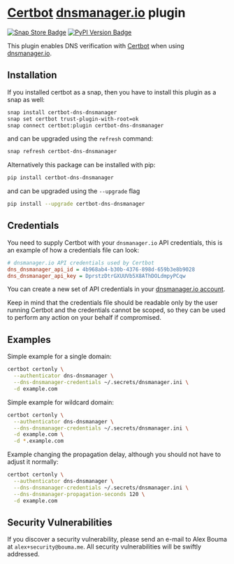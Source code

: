 # [Certbot](https://certbot.eff.org/) [dnsmanager.io](https://app.dnsmanager.io?ref=certbot-dns-dnsmanager) plugin

[![Snap Store Badge](https://snapcraft.io/certbot-dns-dnsmanager/badge.svg?version=latest)](https://snapcraft.io/certbot-dns-dnsmanager)
[![PyPI Version Badge](https://img.shields.io/pypi/v/certbot-dns-dnsmanager)](https://pypi.org/project/certbot-dns-dnsmanager/)

This plugin enables DNS verification with [Certbot](https://certbot.eff.org/) when using [dnsmanager.io](https://app.dnsmanager.io?ref=certbot-dns-dnsmanager).

## Installation

If you installed certbot as a snap, then you have to install this plugin as a snap as well:

```bash
snap install certbot-dns-dnsmanager
snap set certbot trust-plugin-with-root=ok
snap connect certbot:plugin certbot-dns-dnsmanager
```

and can be upgraded using the `refresh` command:

```bash
snap refresh certbot-dns-dnsmanager
```

Alternatively this package can be installed with pip:

```bash
pip install certbot-dns-dnsmanager
```

and can be upgraded using the `--upgrade` flag

```bash
pip install --upgrade certbot-dns-dnsmanager
```

## Credentials

You need to supply Certbot with your `dnsmanager.io` API credentials, this is an example of how a credentials file can look:

```ini
# dnsmanager.io API credentials used by Certbot
dns_dnsmanager_api_id = 4b968ab4-b30b-4376-898d-659b3e8b9028
dns_dnsmanager_api_key = DprstzDtrGXUUVb5X8AThDOLdmpyPCqw
```

You can create a new set of API credentials in your [dnsmanager.io account](https://app.dnsmanager.io/account/api/keys?ref=certbot-dns-dnsmanager).

Keep in mind that the credentials file should be readable only by the user running Certbot and the credentials cannot be scoped, so they can be used to perform any action on your behalf if compromised.

## Examples

Simple example for a single domain:

```bash
certbot certonly \
  --authenticator dns-dnsmanager \
  --dns-dnsmanager-credentials ~/.secrets/dnsmanager.ini \
  -d example.com
```

Simple example for wildcard domain:

```bash
certbot certonly \
  --authenticator dns-dnsmanager \
  --dns-dnsmanager-credentials ~/.secrets/dnsmanager.ini \
  -d example.com \
  -d *.example.com
```

Example changing the propagation delay, although you should not have to
adjust it normally:

```bash
certbot certonly \
  --authenticator dns-dnsmanager \
  --dns-dnsmanager-credentials ~/.secrets/dnsmanager.ini \
  --dns-dnsmanager-propagation-seconds 120 \
  -d example.com
```

## Security Vulnerabilities

If you discover a security vulnerability, please send an e-mail to Alex Bouma at `alex+security@bouma.me`. All security vulnerabilities will be swiftly addressed.
